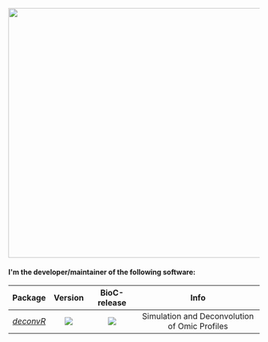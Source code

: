 
<a href="url"><img src="https://media.giphy.com/media/DUQwzXb64bU0ynjbqe/giphy.gif?cid=790b76117a1d464bb2cd3ca9ad147c79f15f9211a0c08d3c&rid=giphy.gif&ct=g" align="center" height="500" width="800" ></a>


#### I'm the developer/maintainer of the following software:

| Package | Version | BioC-release | Info|
|:----------------:|:----------------:|:----------------:|:----------------:|
| [_deconvR_](https://github.com/BIMSBbioinfo/deconvR) | [![](https://img.shields.io/badge/release%20version-1.4.6-green.svg)](https://www.bioconductor.org/packages/deconvR) |[![](http://bioconductor.org/shields/build/release/bioc/deconvR.svg)](http://bioconductor.org/checkResults/release/bioc-LATEST/deconvR) | Simulation and Deconvolution of Omic Profiles |



